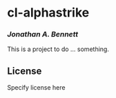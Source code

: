 # cl-alphastrike
### _Jonathan A. Bennett_

This is a project to do ... something.

## License

Specify license here

